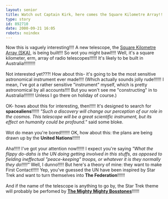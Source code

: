 ```yaml
---
layout: senior
title: Watch out Captain Kirk, here comes the Square Kilometre Array!!!!!!
type: story
id: 892710
date: 2000-09-21 16:05
robots: noindex
---
```

Now this is vaguely interesting!!!! A new telescope, the <a href="http://www.sunday-times.co.uk/news/pages/sti/2000/09/10/stifgnnws01001.html">Square Kilometre Array (SKA)</a>, is being built!!! So wot you might bawl!!!! Well, it's a square kilometer, erm, array of radio telescopes!!!!!! It's likely to be built in Australia!!!!!!!!!<br/> <br/>Not interested yet???! How about this- it's going to be the most sensitive astronomical instrument ever made!!!! (Which actually sounds jolly rude!!!!!! I mean, I've got a rather sensitive "instrument" myself, which is pretty astronomical by all accounts!!!! But you won't see me "constructing" in to Australia!!!!!!!! Unless I go there on holiday of course.) <br/> <br/>OK- hows about this for interesting, then!!!!! It's designed to search for <b>spacealiens</b>!!!!!! <i>"Such a discovery will change our perception of our role in the cosmos. This telescope will be a great scientific instrument, but its effect on humanity could be profound."</i> said some bloke.<br/> <br/>Wot do mean you're bored!!!!!!! OK, how about this: the plans are being drawn up by the <b>United Nations</b>!!!!!!<br/> <br/>Aha!!!!! I've got your attention now!!!!!! I expect you're saying <i>"What the flippy do-dahs is the UN doing getting involved in this stuffs, as opposed to fielding ineffectual "peace-keeping" troops, or whatever it is they normally they do!!!!!"</i> Well, I dunno!!!!! But here's a theory of mine: they want to make First Contact!!!!! Yep, you've guessed the UN have been inspired by Star Trek and want to turn themselves into <b>The Federation</b>!!!!!!<br/> <br/>And if the name of the telescope is anything to go by, the Star Trek theme will probably be perfomed by <a href="http://www.bosstones.com/"><b>The Mighty Mighty Bosstones</b></a>!!!!!!<br/>